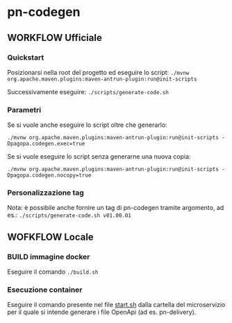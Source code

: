 # pn-codegen

## WORKFLOW Ufficiale

### Quickstart
Posizionarsi nella root del progetto ed eseguire lo script: 
`./mvnw org.apache.maven.plugins:maven-antrun-plugin:run@init-scripts` 

Successivamente eseguire:
`./scripts/generate-code.sh`

### Parametri
Se si vuole anche eseguire lo script oltre che generarlo:

`./mvnw org.apache.maven.plugins:maven-antrun-plugin:run@init-scripts -Dpagopa.codegen.exec=true`

Se si vuole eseguire lo script senza generarne una nuova copia:

`./mvnw org.apache.maven.plugins:maven-antrun-plugin:run@init-scripts -Dpagopa.codegen.nocopy=true`

### Personalizzazione tag
Nota: è possibile anche fornire un tag di pn-codegen tramite argomento, ad es.:
`./scripts/generate-code.sh v01.00.01`


## WOFKFLOW Locale

### BUILD immagine docker

Eseguire il comando `./build.sh` 

### Esecuzione container

Eseguire il comando presente nel file [start.sh](start.sh) dalla cartella del microservizio per il quale si intende generare i file OpenApi (ad es. pn-delivery).

